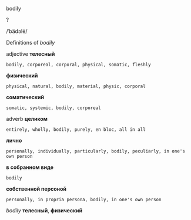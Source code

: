bodily

?

/ˈbädəlē/

Definitions of _bodily_

adjective
**телесный**

    bodily, corporeal, corporal, physical, somatic, fleshly
**физический**

    physical, natural, bodily, material, physic, corporal
**соматический**

    somatic, systemic, bodily, corporeal

adverb
**целиком**

    entirely, wholly, bodily, purely, en bloc, all in all
**лично**

    personally, individually, particularly, bodily, peculiarly, in one's own person
**в собранном виде**

    bodily
**собственной персоной**

    personally, in propria persona, bodily, in one's own person

_bodily_
**телесный**, **физический**
